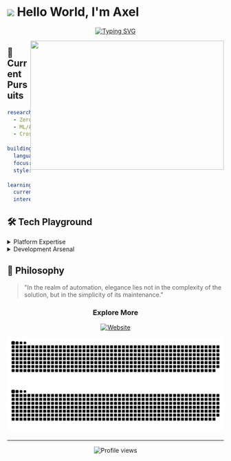 # <img src="https://media.giphy.com/media/hvRJCLFzcasrR4ia7z/giphy.gif" width="28"> Hello World, I'm Axel

<div align="center">
  
[![Typing SVG](https://readme-typing-svg.demolab.com?font=Fira+Code&pause=1000&width=435&lines=Systems+Integration+Specialist;Automation+Enthusiast;Cross-Platform+Developer;Forever+Learning)](https://git.io/typing-svg)

</div>

<img align="right" src="https://raw.githubusercontent.com/mikecodeur/mikecodeur/master/code.gif" width="450" height="300"/>

## 🧠 Current Pursuits

```yaml
researching:
  - Zero-trust architecture
  - ML/AI integration patterns
  - Cross-platform automation frameworks
  
building:
  languages: [Python, JavaScript, PowerShell, Bash]
  focus: "Bridging enterprise systems elegantly"
  style: "Living off the land solutions"
  
learning:
  current: ["Rust", "WebAssembly", "System Design"]
  interests: ["Distributed Systems", "Edge Computing"]
```

## 🛠️ Tech Playground

<details>
<summary>Platform Expertise</summary>
<br>

![Linux](https://img.shields.io/badge/Linux-FCC624?style=for-the-badge&logo=linux&logoColor=black)
![Windows](https://img.shields.io/badge/Windows-0078D6?style=for-the-badge&logo=windows&logoColor=white)
![macOS](https://img.shields.io/badge/mac%20os-000000?style=for-the-badge&logo=macos&logoColor=F0F0F0)
  
</details>

<details>
<summary>Development Arsenal</summary>
<br>

![Python](https://img.shields.io/badge/Python-3776AB?style=for-the-badge&logo=python&logoColor=white)
![JavaScript](https://img.shields.io/badge/JavaScript-F7DF1E?style=for-the-badge&logo=javascript&logoColor=black)
![Docker](https://img.shields.io/badge/Docker-2496ED?style=for-the-badge&logo=docker&logoColor=white)
![AWS](https://img.shields.io/badge/AWS-232F3E?style=for-the-badge&logo=amazon-aws&logoColor=white)
![React](https://img.shields.io/badge/React-20232A?style=for-the-badge&logo=react&logoColor=61DAFB)

</details>

## 💭 Philosophy

> "In the realm of automation, elegance lies not in the complexity of the solution, but in the simplicity of its maintenance."

<div align="center">
  
### Explore More
[![Website](https://img.shields.io/badge/Portfolio-axel.fyi-blue?style=flat-square&logo=google-chrome)](https://axel.fyi)

![GitHub Snake Light](https://raw.githubusercontent.com/platane/snk/output/github-contribution-grid-snake.svg#gh-light-mode-only)
![GitHub Snake dark](https://raw.githubusercontent.com/platane/snk/output/github-contribution-grid-snake-dark.svg#gh-dark-mode-only)

</div>

---
<div align="center">
  <img src="https://komarev.com/ghpvc/?username=YOUR_USERNAME&style=flat-square&color=blue" alt="Profile views"/>
</div>
